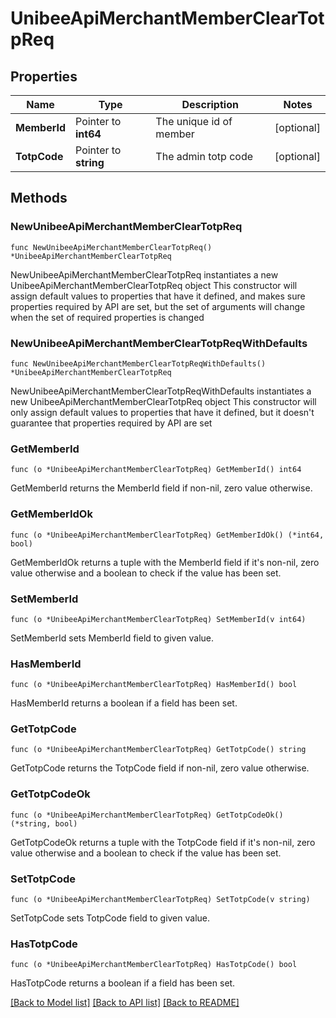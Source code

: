 # UnibeeApiMerchantMemberClearTotpReq

## Properties

Name | Type | Description | Notes
------------ | ------------- | ------------- | -------------
**MemberId** | Pointer to **int64** | The unique id of member | [optional] 
**TotpCode** | Pointer to **string** | The admin totp code | [optional] 

## Methods

### NewUnibeeApiMerchantMemberClearTotpReq

`func NewUnibeeApiMerchantMemberClearTotpReq() *UnibeeApiMerchantMemberClearTotpReq`

NewUnibeeApiMerchantMemberClearTotpReq instantiates a new UnibeeApiMerchantMemberClearTotpReq object
This constructor will assign default values to properties that have it defined,
and makes sure properties required by API are set, but the set of arguments
will change when the set of required properties is changed

### NewUnibeeApiMerchantMemberClearTotpReqWithDefaults

`func NewUnibeeApiMerchantMemberClearTotpReqWithDefaults() *UnibeeApiMerchantMemberClearTotpReq`

NewUnibeeApiMerchantMemberClearTotpReqWithDefaults instantiates a new UnibeeApiMerchantMemberClearTotpReq object
This constructor will only assign default values to properties that have it defined,
but it doesn't guarantee that properties required by API are set

### GetMemberId

`func (o *UnibeeApiMerchantMemberClearTotpReq) GetMemberId() int64`

GetMemberId returns the MemberId field if non-nil, zero value otherwise.

### GetMemberIdOk

`func (o *UnibeeApiMerchantMemberClearTotpReq) GetMemberIdOk() (*int64, bool)`

GetMemberIdOk returns a tuple with the MemberId field if it's non-nil, zero value otherwise
and a boolean to check if the value has been set.

### SetMemberId

`func (o *UnibeeApiMerchantMemberClearTotpReq) SetMemberId(v int64)`

SetMemberId sets MemberId field to given value.

### HasMemberId

`func (o *UnibeeApiMerchantMemberClearTotpReq) HasMemberId() bool`

HasMemberId returns a boolean if a field has been set.

### GetTotpCode

`func (o *UnibeeApiMerchantMemberClearTotpReq) GetTotpCode() string`

GetTotpCode returns the TotpCode field if non-nil, zero value otherwise.

### GetTotpCodeOk

`func (o *UnibeeApiMerchantMemberClearTotpReq) GetTotpCodeOk() (*string, bool)`

GetTotpCodeOk returns a tuple with the TotpCode field if it's non-nil, zero value otherwise
and a boolean to check if the value has been set.

### SetTotpCode

`func (o *UnibeeApiMerchantMemberClearTotpReq) SetTotpCode(v string)`

SetTotpCode sets TotpCode field to given value.

### HasTotpCode

`func (o *UnibeeApiMerchantMemberClearTotpReq) HasTotpCode() bool`

HasTotpCode returns a boolean if a field has been set.


[[Back to Model list]](../README.md#documentation-for-models) [[Back to API list]](../README.md#documentation-for-api-endpoints) [[Back to README]](../README.md)


